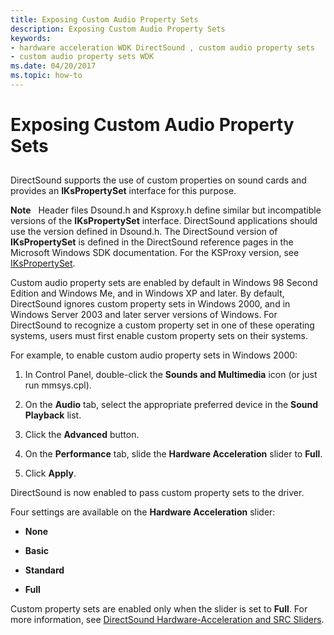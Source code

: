 ```yaml
---
title: Exposing Custom Audio Property Sets
description: Exposing Custom Audio Property Sets
keywords:
- hardware acceleration WDK DirectSound , custom audio property sets
- custom audio property sets WDK
ms.date: 04/20/2017
ms.topic: how-to
---
```


# Exposing Custom Audio Property Sets


## <span id="exposing_custom_audio_property_sets"></span><span id="EXPOSING_CUSTOM_AUDIO_PROPERTY_SETS"></span>


DirectSound supports the use of custom properties on sound cards and provides an **IKsPropertySet** interface for this purpose.

**Note**   Header files Dsound.h and Ksproxy.h define similar but incompatible versions of the **IKsPropertySet** interface. DirectSound applications should use the version defined in Dsound.h. The DirectSound version of **IKsPropertySet** is defined in the DirectSound reference pages in the Microsoft Windows SDK documentation. For the KSProxy version, see [IKsPropertySet](/windows-hardware/drivers/ddi/dsound/nn-dsound-ikspropertyset).

 

Custom audio property sets are enabled by default in Windows 98 Second Edition and Windows Me, and in Windows XP and later. By default, DirectSound ignores custom property sets in Windows 2000, and in Windows Server 2003 and later server versions of Windows. For DirectSound to recognize a custom property set in one of these operating systems, users must first enable custom property sets on their systems.

For example, to enable custom audio property sets in Windows 2000:

1.  In Control Panel, double-click the **Sounds and Multimedia** icon (or just run mmsys.cpl).

2.  On the **Audio** tab, select the appropriate preferred device in the **Sound Playback** list.

3.  Click the **Advanced** button.

4.  On the **Performance** tab, slide the **Hardware Acceleration** slider to **Full**.

5.  Click **Apply**.

DirectSound is now enabled to pass custom property sets to the driver.

Four settings are available on the **Hardware Acceleration** slider:

-   **None**

-   **Basic**

-   **Standard**

-   **Full**

Custom property sets are enabled only when the slider is set to **Full**. For more information, see [DirectSound Hardware-Acceleration and SRC Sliders](directsound-hardware-acceleration-and-src-sliders.md).

 

